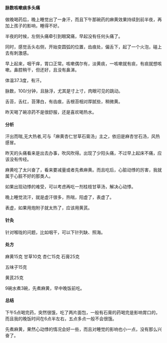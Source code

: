 #### 脉数咳嗽痰多头痛

做晚喝药后，晚上睡觉出了一身汗，而且下午那碗药的麻黄效果持续到前半夜，再加上孩子的影响，睡得不好。

半夜的时候，左侧头痛牵引到眼窝痛，早起没有任何头痛了。

同时，感觉舌头右侧，开始变圆弧的位置，齿痕处，偏舌下，起了一个火泡，碰上去有刺激感。

早上起来，咽干痒，胃口正常。咳嗽偶尔有，淡黄痰，一咳嗽就有痰，有痰就想咳嗽。鼻腔稍干，但还好，且没有鼻涕。

体温37.3度，有汗。

脉数，100/分钟，且脉浮，尤其是寸上寸，肉眼可见的跳动。

舌苔，舌红，苔薄白，有齿痕，舌根苔相对厚腻些，稍微黄。

昨天喝了碗凉药不是很舒服，还是喜欢喝热水。

#### 分析

汗出而喘,无大热者,可与「麻黄杏仁甘草石膏汤」主之，依旧是麻杏甘石汤，风热感冒。

昨天的头痛看来是出去办事，吹风吹得。出现了少阳头痛，不过早上起床不痛，应该没有传经。

麻黄吃了太兴奋了，看来要减量或者先煮麻黄。而且吃后，心脏动悸的厉害，我就属于心脏不好的那类人。

如果出现动悸的难受，可以考虑再吃一剂桂枝甘草汤，解决心动悸。

晚上睡觉流汗，就是虚汗很多，热喘，阳虚了，表虚了。

表虚，如果用炮附子就太热了，应该用黄芪。

#### 针灸

针对喉咙的问题，比如咽干，可以下针列缺、照海。

#### 处方

麻黄15克 甘草10克 杏仁15克 石膏25克

五味子15克

黄芪25克

9碗水煮3碗，先煮麻黄，早中晚饭前吃。

#### 总结

下午5点喝完药，突然很饿，吃了两片面包，一般有石膏的药喝完是影响胃口的，而且我的晚饭时间在6点半左右，五点多点一般不会很饿。

先煮麻黄，果然心动悸的情况会好一些，而且对睡觉的影响也小一点，没有那么兴奋了。